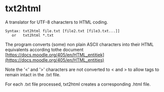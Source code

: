 # txt2html

A translator for UTF-8 characters to HTML coding.

```
Syntax: txt2html file.txt [file2.txt [file3.txt...]]
   or   txt2html *.txt
```

The program converts (some) non plain ASCII characters into their HTML equivalents
according tothe document [https://docs.moodle.org/405/en/HTML_entitiek](https://docs.moodle.org/405/en/HTML_entities)

Note the '<' and '>' characters are not converted to &lt; and &gt; to allow tags to remain intact in the .txt file.

For each .txt file processed, txt2html creates a corresponding .html file.


